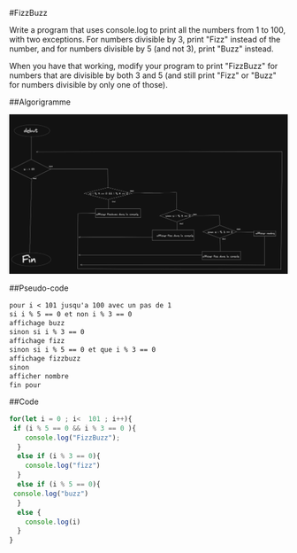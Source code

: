 #FizzBuzz
 
Write a program that uses console.log to print all the numbers from 1 to 100, with two exceptions. For numbers divisible by 3, print "Fizz" instead of the number, and for numbers divisible by 5 (and not 3), print "Buzz" instead.

When you have that working, modify your program to print "FizzBuzz" for numbers that are divisible by both 3 and 5 (and still print "Fizz" or "Buzz" for numbers divisible by only one of those).

##Algorigramme


![](algo.jpg)

##Pseudo-code

```
pour i < 101 jusqu'a 100 avec un pas de 1
si i % 5 == 0 et non i % 3 == 0 
affichage buzz
sinon si i % 3 == 0 
affichage fizz
sinon si i % 5 == 0 et que i % 3 == 0
affichage fizzbuzz
sinon
afficher nombre
fin pour
```

##Code
```js
for(let i = 0 ; i<  101 ; i++){
 if (i % 5 == 0 && i % 3 == 0 ){
    console.log("FizzBuzz");
  }
  else if (i % 3 == 0){
    console.log("fizz")
  }
  else if (i % 5 == 0){
 console.log("buzz") 
  }
  else {
    console.log(i)
  }
}
```
